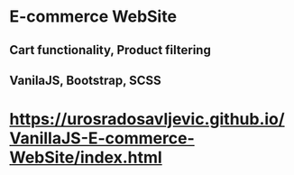 # E-commerce WebSite

## Cart functionality, Product filtering
## VanilaJS, Bootstrap, SCSS

# https://urosradosavljevic.github.io/VanillaJS-E-commerce-WebSite/index.html
